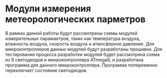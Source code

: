 ﻿# Модули измерения метеорологических парметров
В рамках данной работы будут рассмотрены схемы модулей измерительных парамаетров, таких как температура 
воздуха, влажность воздуха, скорость воздуха и атмосферное давление. Для микроконтроллеров данных модулей будут разработаны прошивки.
Для тестирования процесса разработки модулей будет рассмотрена схема из 8 светодиодов и микроконтроллера ATmega8, и разработана программа для данного микроконтроллера. Программа попеременно переключает состояния светодиодов.
